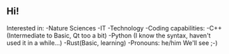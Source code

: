 ## Hi! ##
Interested in:
-Nature Sciences
-IT
-Technology
-Coding capabilities:
 -C++ (Intermediate to Basic, Qt too a bit)
 -Python (I know the syntax, haven't used it in a while...)
 -Rust(Basic, learning)
-Pronouns: he/him
We'll see ;-)


<!--
**HQ2000-CPP/HQ2000-CPP** is a ✨ _special_ ✨ repository because its `README.md` (this file) appears on your GitHub profile.

Here are some ideas to get you started:

- 🔭 I’m currently working on ...
- 🌱 I’m currently learning ...
- 👯 I’m looking to collaborate on ...
- 🤔 I’m looking for help with ...
- 💬 Ask me about ...
- 📫 How to reach me: ...
- 😄 Pronouns: ...
- ⚡ Fun fact: ...
-->
